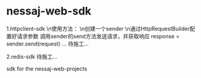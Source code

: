 # nessaj-web-sdk

1.httpclient-sdk
\n使用方法：
\n创建一个sender
\n通过HttpRequestBuilder配置好请求参数
调用sender的send方法发送请求，并获取响应 response = sender.send(request)
...
待施工...


2.redis-sdk
待施工...

sdk for the nessaj-web-projects
